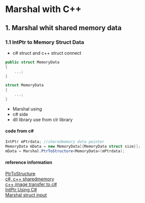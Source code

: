 # Marshal with C++

## 1. Marshal whit shared memory data 

### 1.1 IntPtr to Memory Struct Data 

- c# struct and c++ struct connect
```c#
public struct MemoryData
{
    ...;
}
```

```c++
struct MemoryData
{
    ...;
}
```

- Marshal using
- c# side 
- dll library use from clr library

#### code from c# 
```c# 
IntPtr mPtrdata; //sharedmemory data pointer
MemoryData mData = new MemoryData[{MemoryData struct size}];
mData = Marshal.PtrToStructure<MemoryData>(mPtrdata);
```
#### reference information 
[PtrToStructure](https://docs.microsoft.com/ko-kr/dotnet/api/system.runtime.interopservices.marshal.ptrtostructure?view=net-6.0#system-runtime-interopservices-marshal-ptrtostructure-1(system-intptr))  
[c#, c++ sharedmemory](https://kaylab.tistory.com/9)  
[c++ image transfer to c#](https://m.blog.naver.com/PostView.naver?isHttpsRedirect=true&blogId=roboinside&logNo=221178543629)  
[IntPtr Using C#](https://m.blog.naver.com/PostView.naver?isHttpsRedirect=true&blogId=nimi315&logNo=50101013158)  
[Marshal struct input](http://www.todayhumor.co.kr/board/view.php?table=programmer&no=5257)  


